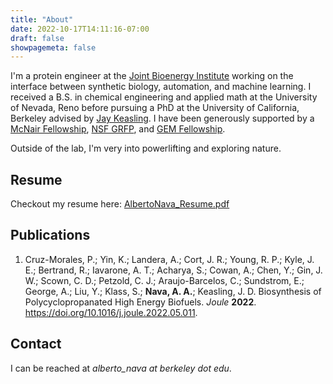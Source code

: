 ```yaml
---
title: "About"
date: 2022-10-17T14:11:16-07:00
draft: false
showpagemeta: false
---
```


I'm a protein engineer at the [Joint Bioenergy Institute](https://www.jbei.org/) working on the interface between
synthetic biology, automation, and machine learning.
I received a B.S. in chemical engineering and applied math at the University of Nevada, Reno before
pursuing a PhD at the University of California, Berkeley
advised by [Jay Keasling](https://keaslinglab.lbl.gov/people/#principal-investigator).
I have been generously supported by a [McNair Fellowship](https://mcnairscholars.com/), [NSF GRFP](https://www.nsfgrfp.org/),
and [GEM Fellowship](https://www.gemfellowship.org/).

Outside of the lab, I'm very into powerlifting and exploring nature.

## Resume

Checkout my resume here: [AlbertoNava_Resume.pdf](/docs/AlbertoNava_Resume.pdf)

## Publications

1. Cruz-Morales, P.; Yin, K.; Landera, A.; Cort, J. R.; Young, R. P.; Kyle, J. E.; Bertrand, R.; Iavarone, A. T.; Acharya, S.; Cowan, A.; Chen, Y.; Gin, J. W.; Scown, C. D.; Petzold, C. J.; Araujo-Barcelos, C.; Sundstrom, E.; George, A.; Liu, Y.; Klass, S.; **Nava, A. A.**; Keasling, J. D. Biosynthesis of Polycyclopropanated High Energy Biofuels. _Joule_ **2022**. https://doi.org/10.1016/j.joule.2022.05.011.

## Contact

I can be reached at _alberto_nava at berkeley dot edu_.
